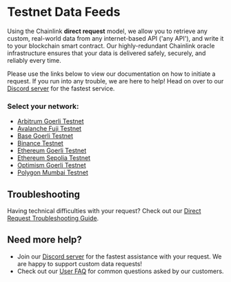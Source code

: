 # Testnet Data Feeds

Using the Chainlink **direct request** model, we allow you to retrieve any custom, real-world data from any internet-based API ('any API'), and write it to your blockchain smart contract. Our highly-redundant Chainlink oracle infrastructure ensures that your data is delivered safely, securely, and reliably every time. 

Please use the links below to view our documentation on how to initiate a request. If you run into any trouble, we are here to help! Head on over to our [Discord server](https://discord.gg/AJ66pRz4) for the fastest service.

### Select your network:

* [Arbitrum Goerli Testnet](/services/direct-request-jobs/testnets/Arbitrum-Goerli-Testnet-Jobs)
* [Avalanche Fuji Testnet](/services/direct-request-jobs/testnets/Avalanche-Fuji-Testnet-Jobs)
* [Base Goerli Testnet](/services/direct-request-jobs/testnets/Base-Goerli-Testnet-Jobs)
* [Binance Testnet](/services/direct-request-jobs/testnets/Binance-Testnet-Jobs)
* [Ethereum Goerli Testnet](/services/direct-request-jobs/testnets/Ethereum-Goerli-Testnet-Jobs)
* [Ethereum Sepolia Testnet](/services/direct-request-jobs/testnets/Ethereum-Sepolia-Testnet-Jobs)
* [Optimism Goerli Testnet](/services/direct-request-jobs/testnets/Optimism-Goerli-Testnet-Jobs)
* [Polygon Mumbai Testnet](/services/direct-request-jobs/testnets/Polygon-Mumbai-Testnet-Jobs)

## Troubleshooting

Having technical difficulties with your request? Check out our [Direct Request Troubleshooting Guide](/knowledgebase/faq/Chainlink-Users#direct-request-job-troubleshooting).

## Need more help?
* Join our [Discord server](https://discord.gg/AJ66pRz4) for the fastest assistance with your request. We are happy to support custom data requests!
* Check out our [User FAQ](/knowledgebase/faq/Chainlink-Users "FAQ - Chainlink Data Consumers") for common questions asked by our customers.